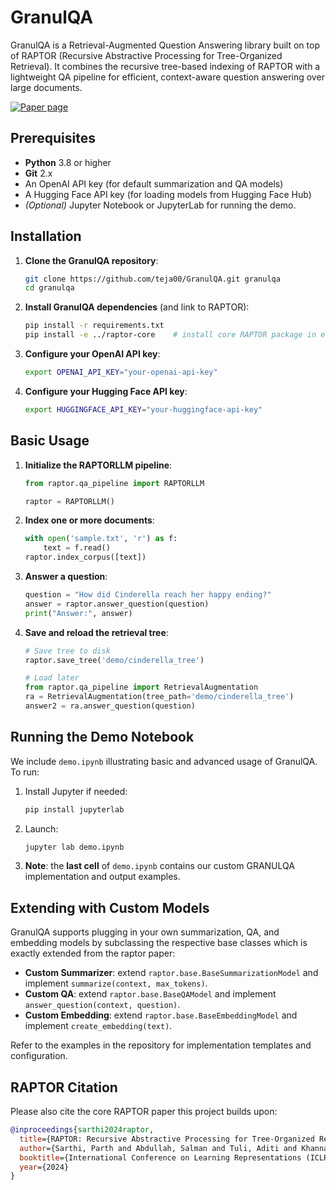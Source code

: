 GranulQA
========

GranulQA is a Retrieval-Augmented Question Answering library built on top of RAPTOR (Recursive Abstractive Processing for Tree-Organized Retrieval). It combines the recursive tree-based indexing of RAPTOR with a lightweight QA pipeline for efficient, context-aware question answering over large documents.

[![Paper page](https://huggingface.co/datasets/huggingface/badges/resolve/main/paper-page-sm.svg)](https://huggingface.co/papers/2401.18059)

## Prerequisites

- **Python** 3.8 or higher  
- **Git** 2.x  
- An OpenAI API key (for default summarization and QA models)
- A Hugging Face API key (for loading models from Hugging Face Hub)  
- *(Optional)* Jupyter Notebook or JupyterLab for running the demo.

## Installation

1. **Clone the GranulQA repository**:
   ```bash
   git clone https://github.com/teja00/GranulQA.git granulqa
   cd granulqa
   ```

2. **Install GranulQA dependencies** (and link to RAPTOR):
   ```bash
   pip install -r requirements.txt
   pip install -e ../raptor-core    # install core RAPTOR package in editable mode
   ```

3. **Configure your OpenAI API key**:
   ```bash
   export OPENAI_API_KEY="your-openai-api-key"
   ```
   
4. **Configure your Hugging Face API key**:
   ```bash
   export HUGGINGFACE_API_KEY="your-huggingface-api-key"
   ```

## Basic Usage

1. **Initialize the RAPTORLLM pipeline**:
   ```python
   from raptor.qa_pipeline import RAPTORLLM

   raptor = RAPTORLLM()
   ```

2. **Index one or more documents**:
   ```python
   with open('sample.txt', 'r') as f:
       text = f.read()
   raptor.index_corpus([text])
   ```

3. **Answer a question**:
   ```python
   question = "How did Cinderella reach her happy ending?"
   answer = raptor.answer_question(question)
   print("Answer:", answer)
   ```

4. **Save and reload the retrieval tree**:
   ```python
   # Save tree to disk
   raptor.save_tree('demo/cinderella_tree')

   # Load later
   from raptor.qa_pipeline import RetrievalAugmentation
   ra = RetrievalAugmentation(tree_path='demo/cinderella_tree')
   answer2 = ra.answer_question(question)
   ```

## Running the Demo Notebook

We include `demo.ipynb` illustrating basic and advanced usage of GranulQA. To run:

1. Install Jupyter if needed:
   ```bash
   pip install jupyterlab
   ```
2. Launch:
   ```bash
   jupyter lab demo.ipynb
   ```
3. **Note**: the **last cell** of `demo.ipynb` contains our custom GRANULQA implementation and output examples.

## Extending with Custom Models

GranulQA supports plugging in your own summarization, QA, and embedding models by subclassing the respective base classes which is exactly extended from the raptor paper:

- **Custom Summarizer**: extend `raptor.base.BaseSummarizationModel` and implement `summarize(context, max_tokens)`.
- **Custom QA**: extend `raptor.base.BaseQAModel` and implement `answer_question(context, question)`.
- **Custom Embedding**: extend `raptor.base.BaseEmbeddingModel` and implement `create_embedding(text)`.

Refer to the examples in the repository for implementation templates and configuration.

## RAPTOR Citation

Please also cite the core RAPTOR paper this project builds upon:

```bibtex
@inproceedings{sarthi2024raptor,
  title={RAPTOR: Recursive Abstractive Processing for Tree-Organized Retrieval},
  author={Sarthi, Parth and Abdullah, Salman and Tuli, Aditi and Khanna, Shubh and Goldie, Anna and Manning, Christopher D.},
  booktitle={International Conference on Learning Representations (ICLR)},
  year={2024}
}
```

